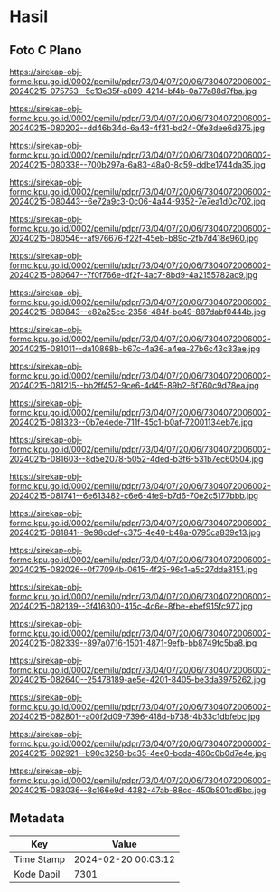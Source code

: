 # Hasil

## Foto C Plano

https://sirekap-obj-formc.kpu.go.id/0002/pemilu/pdpr/73/04/07/20/06/7304072006002-20240215-075753--5c13e35f-a809-4214-bf4b-0a77a88d7fba.jpg

https://sirekap-obj-formc.kpu.go.id/0002/pemilu/pdpr/73/04/07/20/06/7304072006002-20240215-080202--dd46b34d-6a43-4f31-bd24-0fe3dee6d375.jpg

https://sirekap-obj-formc.kpu.go.id/0002/pemilu/pdpr/73/04/07/20/06/7304072006002-20240215-080338--700b297a-6a83-48a0-8c59-ddbe1744da35.jpg

https://sirekap-obj-formc.kpu.go.id/0002/pemilu/pdpr/73/04/07/20/06/7304072006002-20240215-080443--6e72a9c3-0c06-4a44-9352-7e7ea1d0c702.jpg

https://sirekap-obj-formc.kpu.go.id/0002/pemilu/pdpr/73/04/07/20/06/7304072006002-20240215-080546--af976676-f22f-45eb-b89c-2fb7d418e960.jpg

https://sirekap-obj-formc.kpu.go.id/0002/pemilu/pdpr/73/04/07/20/06/7304072006002-20240215-080647--7f0f766e-df2f-4ac7-8bd9-4a2155782ac9.jpg

https://sirekap-obj-formc.kpu.go.id/0002/pemilu/pdpr/73/04/07/20/06/7304072006002-20240215-080843--e82a25cc-2356-484f-be49-887dabf0444b.jpg

https://sirekap-obj-formc.kpu.go.id/0002/pemilu/pdpr/73/04/07/20/06/7304072006002-20240215-081011--da10868b-b67c-4a36-a4ea-27b6c43c33ae.jpg

https://sirekap-obj-formc.kpu.go.id/0002/pemilu/pdpr/73/04/07/20/06/7304072006002-20240215-081215--bb2ff452-9ce6-4d45-89b2-6f760c9d78ea.jpg

https://sirekap-obj-formc.kpu.go.id/0002/pemilu/pdpr/73/04/07/20/06/7304072006002-20240215-081323--0b7e4ede-711f-45c1-b0af-72001134eb7e.jpg

https://sirekap-obj-formc.kpu.go.id/0002/pemilu/pdpr/73/04/07/20/06/7304072006002-20240215-081603--8d5e2078-5052-4ded-b3f6-531b7ec60504.jpg

https://sirekap-obj-formc.kpu.go.id/0002/pemilu/pdpr/73/04/07/20/06/7304072006002-20240215-081741--6e613482-c6e6-4fe9-b7d6-70e2c5177bbb.jpg

https://sirekap-obj-formc.kpu.go.id/0002/pemilu/pdpr/73/04/07/20/06/7304072006002-20240215-081841--9e98cdef-c375-4e40-b48a-0795ca839e13.jpg

https://sirekap-obj-formc.kpu.go.id/0002/pemilu/pdpr/73/04/07/20/06/7304072006002-20240215-082026--0f77094b-0615-4f25-96c1-a5c27dda8151.jpg

https://sirekap-obj-formc.kpu.go.id/0002/pemilu/pdpr/73/04/07/20/06/7304072006002-20240215-082139--3f416300-415c-4c6e-8fbe-ebef915fc977.jpg

https://sirekap-obj-formc.kpu.go.id/0002/pemilu/pdpr/73/04/07/20/06/7304072006002-20240215-082339--897a0716-1501-4871-9efb-bb8749fc5ba8.jpg

https://sirekap-obj-formc.kpu.go.id/0002/pemilu/pdpr/73/04/07/20/06/7304072006002-20240215-082640--25478189-ae5e-4201-8405-be3da3975262.jpg

https://sirekap-obj-formc.kpu.go.id/0002/pemilu/pdpr/73/04/07/20/06/7304072006002-20240215-082801--a00f2d09-7396-418d-b738-4b33c1dbfebc.jpg

https://sirekap-obj-formc.kpu.go.id/0002/pemilu/pdpr/73/04/07/20/06/7304072006002-20240215-082921--b90c3258-bc35-4ee0-bcda-460c0b0d7e4e.jpg

https://sirekap-obj-formc.kpu.go.id/0002/pemilu/pdpr/73/04/07/20/06/7304072006002-20240215-083036--8c166e9d-4382-47ab-88cd-450b801cd6bc.jpg


## Metadata

| Key        | Value               |
| ---------- | ------------------- |
| Time Stamp | 2024-02-20 00:03:12 |
| Kode Dapil | 7301                |



